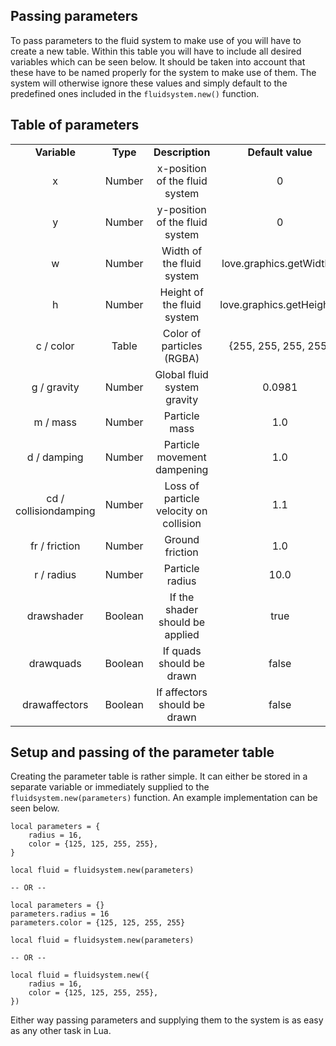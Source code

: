 
## Passing parameters ##
To pass parameters to the fluid system to make use of you will have to create a new table. Within this table you will have to include all desired variables which can be seen below. It should be taken into account that these have to be named properly for the system to make use of them. The system will otherwise ignore these values and simply default to the predefined ones included in the `fluidsystem.new()` function.

## Table of parameters ##

<table>
  <tr align="center">
	<td><b>Variable
	<td><b>Type
	<td><b>Description
	<td><b>Default value
  </tr>
  <tr align="center">
	<td>x
	<td>Number
	<td>x-position of the fluid system
	<td>0
  </tr>
  <tr align="center">
	<td>y
	<td>Number
	<td>y-position of the fluid system
	<td>0
  </tr>
  <tr align="center">
	<td>w
	<td>Number
	<td>Width of the fluid system
	<td>love.graphics.getWidth()
  </tr>
  <tr align="center">
	<td>h
	<td>Number
	<td>Height of the fluid system
	<td>love.graphics.getHeight()
  </tr>
  <tr align="center">
	<td>c / color
	<td>Table
	<td>Color of particles (RGBA)
	<td>{255, 255, 255, 255}
  </tr>
  <tr align="center">
	<td>g / gravity
	<td>Number
	<td>Global fluid system gravity
	<td>0.0981
  </tr>
  <tr align="center">
	<td>m / mass
	<td>Number
	<td>Particle mass
	<td>1.0
  </tr>
  <tr align="center">
	<td>d / damping
	<td>Number
	<td>Particle movement dampening
	<td>1.0
  </tr>
  <tr align="center">
	<td>cd / collisiondamping
	<td>Number
	<td>Loss of particle velocity on collision
	<td>1.1
  </tr>
  <tr align="center">
	<td>fr / friction
	<td>Number
	<td>Ground friction
	<td>1.0
  </tr>
  <tr align="center">
	<td>r / radius
	<td>Number
	<td>Particle radius
	<td>10.0
  </tr>
  <tr align="center">
	<td>drawshader
	<td>Boolean
	<td>If the shader should be applied
	<td>true
  </tr>
  <tr align="center">
	<td>drawquads
	<td>Boolean
	<td>If quads should be drawn
	<td>false
  </tr>
  <tr align="center">
	<td>drawaffectors
	<td>Boolean
	<td>If affectors should be drawn
	<td>false
  </tr>
</table>

## Setup and passing of the parameter table ##

Creating the parameter table is rather simple. It can either be stored in a separate variable or immediately supplied to the `fluidsystem.new(parameters)` function. An example implementation can be seen below.

	
	local parameters = {
		radius = 16,
		color = {125, 125, 255, 255},
	}
	
	local fluid = fluidsystem.new(parameters)

	-- OR --

	local parameters = {}
	parameters.radius = 16
	parameters.color = {125, 125, 255, 255}

	local fluid = fluidsystem.new(parameters)

	-- OR --

	local fluid = fluidsystem.new({
		radius = 16,
		color = {125, 125, 255, 255},
	})

Either way passing parameters and supplying them to the system is as easy as any other task in Lua.